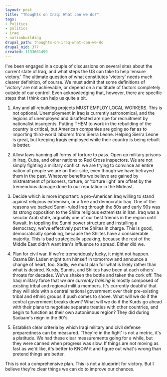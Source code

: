 ```yaml
--- 
layout: post
title: "Thoughts on Iraq: What can we do?"
tags: 
- Politics
- politics
- iraq
- nationbuilding
drupal_path: thoughts-on-iraq-what-can-we-do
drupal_nid: 377
created: 1133661499
---
```

I've been engaged in a couple of discussions on several sites about the current state of Iraq, and what steps the US can take to help 'ensure victory.' The ultimate question of what constitutes 'victory' needs much clearer definition, of course. We must admit that some definitions of 'victory' are not achievable, or depend on a multitude of factors completely outside of our control. Even acknowledging that, however, there are specific steps that I think can help us quite a bit.



1) Any and all rebuilding projects MUST EMPLOY LOCAL WORKERS. This is not optional. Unemployment in Iraq is currently astronomical, and the legions of unemployed and disaffected are ripe for recruitment by nationalist insurgents. Putting THEM to work in the rebuilding of the country is critical, but American companies are going so far as to importing third-world laborers from Sierra Leone. Helping Sierra Leone is great, but keeping Iraqis employed while their country is being rebuilt is better.



2) Allow laws banning all forms of torture to pass. Open up military prisons in Iraq, Cuba, and other nations to Red Cross inspectors. We are not simply fighting a military conflict: we are trying to convince an entire nation of people we are on their side, even though we have betrayed them in the past. Whatever benefits we believe are gained by mistreatment of prisoners, torture, or 'torture light' are offset by the tremendous damage done to our reputation in the Mideast.



3) Decide which is more important: a pro-American Iraq willing to stand against religious extremism, or a free and democratic Iraq. One of the reasons we backed Sunni-ruled Iraq through the 80s and early 90s was its strong opposition to the Shiite religious extremists in Iran. Iraq was a secular Arab state, arguably one of our best friends in the region until Kuwait. In toppling the Sunni power structure and installing a democracy, we've effectively put the Shiites in charge. This is good, democratically speaking, because the Shiites have a considerable majority. This is bad strategically speaking, because the rest of the Middle East didn't want Iran's influence to spread. Either did we.



4) Plan for civil war. If we're tremendously lucky, it might not happen. Osama Bin Laden might turn himself in tomorrow and announce a change of heart, too. Sadly, we must plan for what is likely rather than what is desired. Kurds, Sunnis, and Shiites have been at each others' throats for decades. We've shaken the bottle and taken the cork off. The Iraqi military force that *we are currently training* is mostly composed of existing tribal and regional militia members. It's currently doubtful that they will side with a central national government over their pre-existing tribal and ethnic groups if push comes to shove. What will we do if the central government breaks down? What will we do if the Kurds go ahead with their plans to negotiate separate treaties with other countries, and begin to function as their own autonimous region? They did during Sadaam's reign in the 90's.



5) Establish clear criteria by which Iraqi military and civil defense preparedness can be measured. 'They're in the fight' is not a metric, it's a platitude. We had these clear measurements going for a while, but they were canned when progress was slow. If things are not moving as fast as we'd like, it's better to KNOW it and figure out what's wrong than pretend things are better.



This is not a comprehensive plan. This is not a blueprint for victory. But I believe they're clear things we can do to improve our chances.
